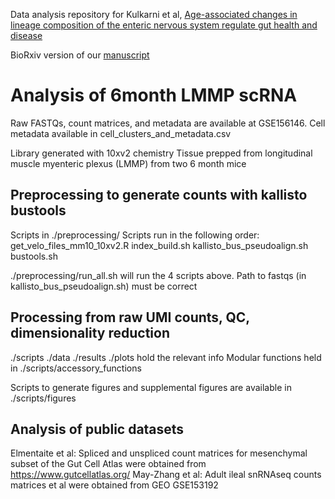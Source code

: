 Data analysis repository for Kulkarni et al, [Age-associated changes in lineage composition of the enteric nervous system regulate gut health and disease](https://doi.org/10.7554/eLife.88051.1)

BioRxiv version of our [manuscript](https://www.biorxiv.org/content/10.1101/2020.08.25.262832v1.full)

 # Analysis of 6month LMMP scRNA

Raw FASTQs, count matrices, and metadata are available at GSE156146. Cell metadata available in cell_clusters_and_metadata.csv

Library generated with 10xv2 chemistry
Tissue prepped from longitudinal muscle myenteric plexus (LMMP) from two 6 month mice
 
## Preprocessing to generate counts with kallisto bustools
Scripts in ./preprocessing/
Scripts run in the following order:
get_velo_files_mm10_10xv2.R
  index_build.sh
    kallisto_bus_pseudoalign.sh
      bustools.sh
      
./preprocessing/run_all.sh will run the 4 scripts above. Path to fastqs 
  (in kallisto_bus_pseudoalign.sh) must be correct

## Processing from raw UMI counts, QC, dimensionality reduction
./scripts ./data ./results ./plots hold the relevant info
Modular functions held in ./scripts/accessory_functions

Scripts to generate figures and supplemental figures are available in ./scripts/figures

## Analysis of public datasets
Elmentaite et al: Spliced and unspliced count matrices for mesenchymal subset of the Gut Cell Atlas were obtained from https://www.gutcellatlas.org/
May-Zhang et al: Adult ileal snRNAseq counts matrices et al were obtained from GEO GSE153192


